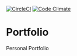 [![CircleCI](https://circleci.com/gh/barbagrigia/portfolio.svg?style=svg)](https://circleci.com/gh/barbagrigia/portfolio)
[![Code Climate](https://codeclimate.com/github/barbagrigia/portfolio/badges/gpa.svg)](https://codeclimate.com/github/barbagrigia/portfolio)

# Portfolio
Personal Portfolio
